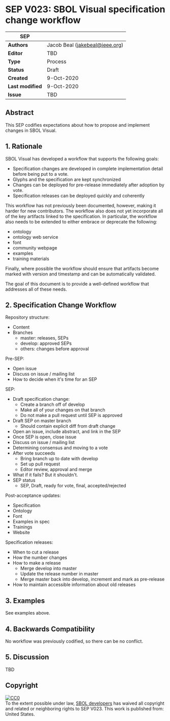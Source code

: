# SEP V023: SBOL Visual specification change workflow

| SEP | |
| --- | --- |
| **Authors** | Jacob Beal (jakebeal@ieee.org) |
| **Editor** | TBD |
| **Type** | Process |
| **Status** | Draft |
| **Created** | 9-Oct-2020 |
| **Last modified** | 9-Oct-2020 |
| **Issue**         | TBD |


## Abstract

This SEP codifies expectations about how to propose and implement changes in SBOL Visual.

## 1. Rationale <a name="rationale"></a>

SBOL Visual has developed a workflow that supports the following goals:

 - Specification changes are developed in complete implementation detail before being put to a vote.
 - Glyphs and the specification are kept synchronized
 - Changes can be deployed for pre-release immediately after adoption by vote.
 - Specification releases can be deployed quickly and coherently

This workflow has not previously been documented, however, making it harder for new contributors.  The workflow also does not yet incorporate all of the key artifacts linked to the specification.  In particular, the workflow also needs to be extended to either embrace or deprecate the following:

 - ontology
 - ontology web service
 - font
 - community webpage
 - examples
 - training materials

Finally, where possible the workflow should ensure that artifacts become marked with version and timestamp and can be automatically validated.

The goal of this document is to provide a well-defined workflow that addresses all of these needs.


## 2. Specification Change Workflow <a name="specification"></a>

Repository structure:

- Content
- Branches
  - master: releases, SEPs
  - develop: approved SEPs
  - others: changes before approval

Pre-SEP:

- Open issue
- Discuss on issue / mailing list
- How to decide when it's time for an SEP

SEP:

- Draft specification change:
  - Create a branch off of develop
  - Make all of your changes on that branch
  - Do not make a pull request until SEP is approved
- Draft SEP on master branch
  - Should contain explicit diff from draft change 
- Open an issue, include abstract, and link in the SEP
- Once SEP is open, close issue
- Discuss on issue / mailing list
- Determining consensus and moving to a vote
- After vote succeeds
  - Bring branch up to date with develop
  - Set up pull request
  - Editor review, approval and merge
- What if it fails? But it shouldn't.
- SEP status
  - SEP, Draft, ready for vote, final, accepted/rejected

Post-acceptance updates:

- Specification
- Ontology
- Font
- Examples in spec
- Trainings
- Website

Specification releases:

- When to cut a release
- How the number changes
- How to make a release
  - Merge develop into master
  - Update the release number in master
  - Merge master back into develop, increment and mark as pre-release
- How to maintain accessible information about old releases


## 3. Examples <a name='example'></a>

See examples above.


## 4. Backwards Compatibility <a name='compatibility'></a>

No workflow was previously codified, so there can be no conflict.

## 5. Discussion <a name='discussion'></a>

TBD

## Copyright <a name='copyright'></a>

<p xmlns:dct="http://purl.org/dc/terms/" xmlns:vcard="http://www.w3.org/2001/vcard-rdf/3.0#">
  <a rel="license"
     href="http://creativecommons.org/publicdomain/zero/1.0/">
    <img src="http://i.creativecommons.org/p/zero/1.0/88x31.png" style="border-style: none;" alt="CC0" />
  </a>
  <br />
  To the extent possible under law,
  <a rel="dct:publisher"
     href="sbolstandard.org">
    <span property="dct:title">SBOL developers</span></a>
  has waived all copyright and related or neighboring rights to
  <span property="dct:title">SEP V023</span>.
This work is published from:
<span property="vcard:Country" datatype="dct:ISO3166"
      content="US" about="sbolstandard.org">
  United States</span>.
</p>
